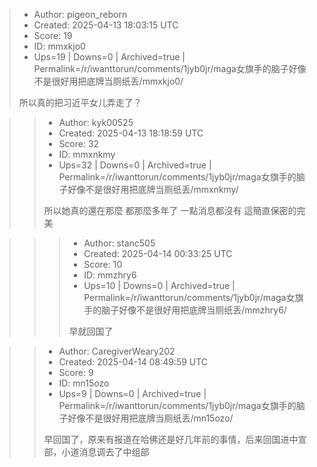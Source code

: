 > - Author: pigeon_reborn
> - Created: 2025-04-13 18:03:15 UTC
> - Score: 19
> - ID: mmxkjo0
> - Ups=19 | Downs=0 | Archived=true | Permalink=/r/iwanttorun/comments/1jyb0jr/maga女旗手的脑子好像不是很好用把底牌当厕纸丢/mmxkjo0/
>
> 所以真的把习近平女儿弄走了？

>> - Author: kyk00525
>> - Created: 2025-04-13 18:18:59 UTC
>> - Score: 32
>> - ID: mmxnkmy
>> - Ups=32 | Downs=0 | Archived=true | Permalink=/r/iwanttorun/comments/1jyb0jr/maga女旗手的脑子好像不是很好用把底牌当厕纸丢/mmxnkmy/
>>
>> 所以她真的還在那麼 都那麼多年了 一點消息都沒有 這簡直保密的完美

>>> - Author: stanc505
>>> - Created: 2025-04-14 00:33:25 UTC
>>> - Score: 10
>>> - ID: mmzhry6
>>> - Ups=10 | Downs=0 | Archived=true | Permalink=/r/iwanttorun/comments/1jyb0jr/maga女旗手的脑子好像不是很好用把底牌当厕纸丢/mmzhry6/
>>>
>>> 早就回国了

>> - Author: CaregiverWeary202
>> - Created: 2025-04-14 08:49:59 UTC
>> - Score: 9
>> - ID: mn15ozo
>> - Ups=9 | Downs=0 | Archived=true | Permalink=/r/iwanttorun/comments/1jyb0jr/maga女旗手的脑子好像不是很好用把底牌当厕纸丢/mn15ozo/
>>
>> 早回国了，原来有报道在哈佛还是好几年前的事情，后来回国进中宣部，小道消息调去了中组部
